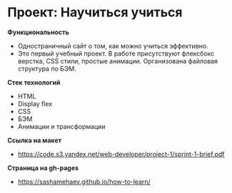 # Проект: Научиться учиться

**Функциональность**
* Одностраничный сайт о том, как можно учиться эффективно.
* Это первый учебный проект. В работе присутствуют флексбокс верстка, CSS стили, простые анимации. Организована файловая структура по БЭМ.

**Стек технологий**
* HTML
* Display flex
* CSS
* БЭМ
* Анимации и трансформации

**Ссылка на макет**
* https://code.s3.yandex.net/web-developer/project-1/sprint-1-brief.pdf

**Страница на gh-pages**
* https://sashamehaev.github.io/how-to-learn/
